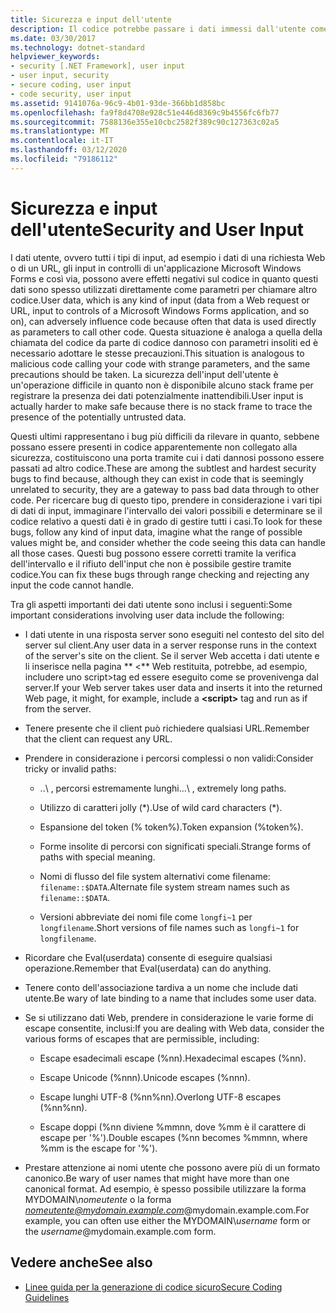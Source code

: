 ```yaml
---
title: Sicurezza e input dell'utente
description: Il codice potrebbe passare i dati immessi dall'utente come parametri ad altro codice, il che può influire sulla sicurezza. È possibile eseguire il controllo dell'intervallo per rifiutare l'input problematico.
ms.date: 03/30/2017
ms.technology: dotnet-standard
helpviewer_keywords:
- security [.NET Framework], user input
- user input, security
- secure coding, user input
- code security, user input
ms.assetid: 9141076a-96c9-4b01-93de-366bb1d858bc
ms.openlocfilehash: fa9f8d4708e928c51e446d8369c9b4556fc6fb77
ms.sourcegitcommit: 7588136e355e10cbc2582f389c90c127363c02a5
ms.translationtype: MT
ms.contentlocale: it-IT
ms.lasthandoff: 03/12/2020
ms.locfileid: "79186112"
---
```

# <a name="security-and-user-input"></a><span data-ttu-id="9c8ca-104">Sicurezza e input dell'utente</span><span class="sxs-lookup"><span data-stu-id="9c8ca-104">Security and User Input</span></span>

<span data-ttu-id="9c8ca-105">I dati utente, ovvero tutti i tipi di input, ad esempio i dati di una richiesta Web o di un URL, gli input in controlli di un'applicazione Microsoft Windows Forms e così via, possono avere effetti negativi sul codice in quanto questi dati sono spesso utilizzati direttamente come parametri per chiamare altro codice.</span><span class="sxs-lookup"><span data-stu-id="9c8ca-105">User data, which is any kind of input (data from a Web request or URL, input to controls of a Microsoft Windows Forms application, and so on), can adversely influence code because often that data is used directly as parameters to call other code.</span></span> <span data-ttu-id="9c8ca-106">Questa situazione è analoga a quella della chiamata del codice da parte di codice dannoso con parametri insoliti ed è necessario adottare le stesse precauzioni.</span><span class="sxs-lookup"><span data-stu-id="9c8ca-106">This situation is analogous to malicious code calling your code with strange parameters, and the same precautions should be taken.</span></span> <span data-ttu-id="9c8ca-107">La sicurezza dell'input dell'utente è un'operazione difficile in quanto non è disponibile alcuno stack frame per registrare la presenza dei dati potenzialmente inattendibili.</span><span class="sxs-lookup"><span data-stu-id="9c8ca-107">User input is actually harder to make safe because there is no stack frame to trace the presence of the potentially untrusted data.</span></span>

<span data-ttu-id="9c8ca-108">Questi ultimi rappresentano i bug più difficili da rilevare in quanto, sebbene possano essere presenti in codice apparentemente non collegato alla sicurezza, costituiscono una porta tramite cui i dati dannosi possono essere passati ad altro codice.</span><span class="sxs-lookup"><span data-stu-id="9c8ca-108">These are among the subtlest and hardest security bugs to find because, although they can exist in code that is seemingly unrelated to security, they are a gateway to pass bad data through to other code.</span></span> <span data-ttu-id="9c8ca-109">Per ricercare bug di questo tipo, prendere in considerazione i vari tipi di dati di input, immaginare l'intervallo dei valori possibili e determinare se il codice relativo a questi dati è in grado di gestire tutti i casi.</span><span class="sxs-lookup"><span data-stu-id="9c8ca-109">To look for these bugs, follow any kind of input data, imagine what the range of possible values might be, and consider whether the code seeing this data can handle all those cases.</span></span> <span data-ttu-id="9c8ca-110">Questi bug possono essere corretti tramite la verifica dell'intervallo e il rifiuto dell'input che non è possibile gestire tramite codice.</span><span class="sxs-lookup"><span data-stu-id="9c8ca-110">You can fix these bugs through range checking and rejecting any input the code cannot handle.</span></span>

<span data-ttu-id="9c8ca-111">Tra gli aspetti importanti dei dati utente sono inclusi i seguenti:</span><span class="sxs-lookup"><span data-stu-id="9c8ca-111">Some important considerations involving user data include the following:</span></span>

- <span data-ttu-id="9c8ca-112">I dati utente in una risposta server sono eseguiti nel contesto del sito del server sul client.</span><span class="sxs-lookup"><span data-stu-id="9c8ca-112">Any user data in a server response runs in the context of the server's site on the client.</span></span> <span data-ttu-id="9c8ca-113">Se il server Web accetta i dati utente e li inserisce nella pagina \*\* \<\*\* Web restituita, potrebbe, ad esempio, includere uno script>tag ed essere eseguito come se provenivenga dal server.</span><span class="sxs-lookup"><span data-stu-id="9c8ca-113">If your Web server takes user data and inserts it into the returned Web page, it might, for example, include a **\<script>** tag and run as if from the server.</span></span>

- <span data-ttu-id="9c8ca-114">Tenere presente che il client può richiedere qualsiasi URL.</span><span class="sxs-lookup"><span data-stu-id="9c8ca-114">Remember that the client can request any URL.</span></span>

- <span data-ttu-id="9c8ca-115">Prendere in considerazione i percorsi complessi o non validi:</span><span class="sxs-lookup"><span data-stu-id="9c8ca-115">Consider tricky or invalid paths:</span></span>

  - <span data-ttu-id="9c8ca-116">..\ , percorsi estremamente lunghi.</span><span class="sxs-lookup"><span data-stu-id="9c8ca-116">..\ , extremely long paths.</span></span>

  - <span data-ttu-id="9c8ca-117">Utilizzo di caratteri jolly (\*).</span><span class="sxs-lookup"><span data-stu-id="9c8ca-117">Use of wild card characters (\*).</span></span>

  - <span data-ttu-id="9c8ca-118">Espansione del token (% token%).</span><span class="sxs-lookup"><span data-stu-id="9c8ca-118">Token expansion (%token%).</span></span>

  - <span data-ttu-id="9c8ca-119">Forme insolite di percorsi con significati speciali.</span><span class="sxs-lookup"><span data-stu-id="9c8ca-119">Strange forms of paths with special meaning.</span></span>

  - <span data-ttu-id="9c8ca-120">Nomi di flusso del file system alternativi come filename: `filename::$DATA`.</span><span class="sxs-lookup"><span data-stu-id="9c8ca-120">Alternate file system stream names such as `filename::$DATA`.</span></span>

  - <span data-ttu-id="9c8ca-121">Versioni abbreviate dei nomi file come `longfi~1` per `longfilename`.</span><span class="sxs-lookup"><span data-stu-id="9c8ca-121">Short versions of file names such as `longfi~1` for `longfilename`.</span></span>

- <span data-ttu-id="9c8ca-122">Ricordare che Eval(userdata) consente di eseguire qualsiasi operazione.</span><span class="sxs-lookup"><span data-stu-id="9c8ca-122">Remember that Eval(userdata) can do anything.</span></span>

- <span data-ttu-id="9c8ca-123">Tenere conto dell'associazione tardiva a un nome che include dati utente.</span><span class="sxs-lookup"><span data-stu-id="9c8ca-123">Be wary of late binding to a name that includes some user data.</span></span>

- <span data-ttu-id="9c8ca-124">Se si utilizzano dati Web, prendere in considerazione le varie forme di escape consentite, inclusi:</span><span class="sxs-lookup"><span data-stu-id="9c8ca-124">If you are dealing with Web data, consider the various forms of escapes that are permissible, including:</span></span>

  - <span data-ttu-id="9c8ca-125">Escape esadecimali escape (%nn).</span><span class="sxs-lookup"><span data-stu-id="9c8ca-125">Hexadecimal escapes (%nn).</span></span>

  - <span data-ttu-id="9c8ca-126">Escape Unicode (%nnn).</span><span class="sxs-lookup"><span data-stu-id="9c8ca-126">Unicode escapes (%nnn).</span></span>

  - <span data-ttu-id="9c8ca-127">Escape lunghi UTF-8 (%nn%nn).</span><span class="sxs-lookup"><span data-stu-id="9c8ca-127">Overlong UTF-8 escapes (%nn%nn).</span></span>

  - <span data-ttu-id="9c8ca-128">Escape doppi (%nn diviene %mmnn, dove %mm è il carattere di escape per '%').</span><span class="sxs-lookup"><span data-stu-id="9c8ca-128">Double escapes (%nn becomes %mmnn, where %mm is the escape for '%').</span></span>

- <span data-ttu-id="9c8ca-129">Prestare attenzione ai nomi utente che possono avere più di un formato canonico.</span><span class="sxs-lookup"><span data-stu-id="9c8ca-129">Be wary of user names that might have more than one canonical format.</span></span> <span data-ttu-id="9c8ca-130">Ad esempio, è spesso possibile utilizzare la forma MYDOMAIN\\*nomeutente* o la forma *nomeutente@mydomain.example.com*@mydomain.example.com.</span><span class="sxs-lookup"><span data-stu-id="9c8ca-130">For example, you can often use either the MYDOMAIN\\*username* form or the *username*@mydomain.example.com form.</span></span>

## <a name="see-also"></a><span data-ttu-id="9c8ca-131">Vedere anche</span><span class="sxs-lookup"><span data-stu-id="9c8ca-131">See also</span></span>

- [<span data-ttu-id="9c8ca-132">Linee guida per la generazione di codice sicuro</span><span class="sxs-lookup"><span data-stu-id="9c8ca-132">Secure Coding Guidelines</span></span>](../../../docs/standard/security/secure-coding-guidelines.md)
